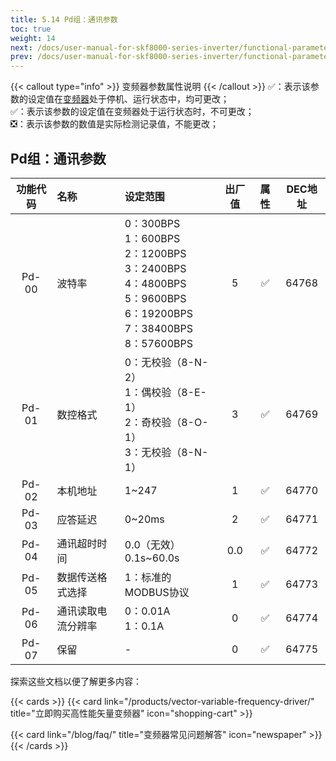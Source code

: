 ```yaml
---
title: 5.14 Pd组：通讯参数
toc: true
weight: 14
next: /docs/user-manual-for-skf8000-series-inverter/functional-parameter-table/function-code-management/
prev: /docs/user-manual-for-skf8000-series-inverter/functional-parameter-table/multi-segment-speed-instructions-and-simplified-plc/
---
```

{{< callout type="info" >}}
  变频器参数属性说明
{{< /callout >}}
✅：表示该参数的设定值在[变频器](/products/vector-variable-frequency-driver/)处于停机、运行状态中，均可更改；  
✅：表示该参数的设定值在变频器处于运行状态时，不可更改；  
❎：表示该参数的数值是实际检测记录值，不能更改；


## Pd组：通讯参数

|  功能代码|    名称  | 设定范围 | 出厂值 |属性 | DEC地址 |
| :----: |    :----   | :----   | :----:   | :----:   | :----:   |
|  Pd-00|    波特率  | 0：300BPS</br>1：600BPS</br>2：1200BPS</br>3：2400BPS</br>4：4800BPS</br>5：9600BPS</br>6：19200BPS</br>7：38400BPS</br>8：57600BPS |5 | ✅ | 64768 |
|  Pd-01|    数控格式  | 0：无校验（8-N-2）</br>1：偶校验（8-E-1）</br>2：奇校验（8-O-1）</br>3：无校验（8-N-1）|3 | ✅ | 64769 |
|  Pd-02|    本机地址  | 1~247 |1 | ✅ | 64770 |
|  Pd-03|    应答延迟  | 0~20ms |2 | ✅ | 64771 |
|  Pd-04|    通讯超时时间  | 0.0（无效）</br>0.1s~60.0s |0.0 | ✅ | 64772 |
|  Pd-05|    数据传送格式选择  | 1：标准的MODBUS协议 |1 | ✅ | 64773 |
|  Pd-06|    通讯读取电流分辨率  | 0：0.01A</br>1：0.1A |0 | ✅ | 64774 |
|  Pd-07|    保留  | - |0 | ✅ | 64775 |


探索这些文档以便了解更多内容：

{{< cards >}}
  {{< card link="/products/vector-variable-frequency-driver/" title="立即购买高性能矢量变频器" icon="shopping-cart" >}}

  {{< card link="/blog/faq/" title="变频器常见问题解答" icon="newspaper" >}}
{{< /cards >}}	
